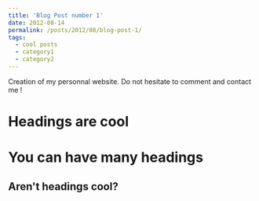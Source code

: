```yaml
---
title: 'Blog Post number 1'
date: 2012-08-14
permalink: /posts/2012/08/blog-post-1/
tags:
  - cool posts
  - category1
  - category2
---
```

Creation of my personnal website. Do not hesitate to comment and contact me !

Headings are cool
======

You can have many headings
======

Aren't headings cool?
------
